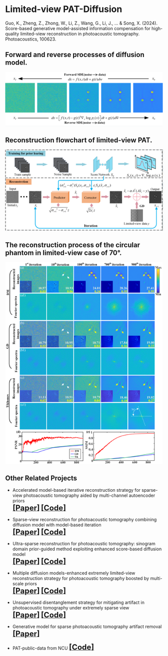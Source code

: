 # Limited-view PAT-Diffusion

Guo, K., Zheng, Z., Zhong, W., Li, Z., Wang, G., Li, J., ... & Song, X. (2024). Score-based generative model-assisted information compensation for high-quality limited-view reconstruction in photoacoustic tomography. Photoacoustics, 100623.



## Forward and reverse processes of diffusion model.


<div align="center"><img src="https://github.com/yqx7150/Limited-view-PAT-Diffusion/blob/main/Figure1.png"> </div>


## Reconstruction flowchart of limited-view PAT.

<div align="center"><img src="https://github.com/yqx7150/Limited-view-PAT-Diffusion/blob/main/Figure2.png"> </div>



## The reconstruction process of the circular phantom in limited-view case of 70°.

<div align="center"><img src="https://github.com/yqx7150/Limited-view-PAT-Diffusion/blob/main/Figure3.png"> </div>



## Other Related Projects

*  Accelerated model-based iterative reconstruction strategy for sparse-view photoacoustic tomography aided by multi-channel autoencoder priors  
[<font size=5>**[Paper]**</font>](https://onlinelibrary.wiley.com/doi/10.1002/jbio.202300281)         [<font size=5>**[Code]**</font>](https://github.com/yqx7150/PAT-MDAE)     

* Sparse-view reconstruction for photoacoustic tomography combining diffusion model with model-based iteration      
[<font size=5>**[Paper]**</font>](https://www.sciencedirect.com/science/article/pii/S2213597923001118)       [<font size=5>**[Code]**</font>](https://github.com/yqx7150/PAT-Diffusion)

* Ultra-sparse reconstruction for photoacoustic tomography: sinogram domain prior-guided method exploiting enhanced score-based diffusion model      
[<font size=5>**[Paper]**</font>](https://www.sciencedirect.com/science/article/pii/S2213597924000879)       [<font size=5>**[Code]**</font>](https://github.com/yqx7150/PAT-Sinogram-Diffusion)
    
 * Multiple diffusion models-enhanced extremely limited-view reconstruction strategy for photoacoustic tomography boosted by multi-scale priors  
[<font size=5>**[Paper]**</font>](https://www.sciencedirect.com/science/article/pii/S2213597924000636)   [<font size=5>**[Code]**</font>](https://github.com/yqx7150/MSDM-PAT)   
             
* Unsupervised disentanglement strategy for mitigating artifact in photoacoustic tomography under extremely sparse view      
[<font size=5>**[Paper]**</font>](https://www.sciencedirect.com/science/article/pii/S2213597924000302?via%3Dihub)       [<font size=5>**[Code]**</font>](https://github.com/yqx7150/PAT-ADN)

* Generative model for sparse photoacoustic tomography artifact removal      
[<font size=5>**[Paper]**</font>](https://www.spiedigitallibrary.org/conference-proceedings-of-spie/12745/1274503/Generative-model-for-sparse-photoacoustic-tomography-artifact-removal/10.1117/12.2683128.short?SSO=1)   

* PAT-public-data from NCU [<font size=5>**[Code]**</font>](https://github.com/yqx7150/PAT-public-data)

